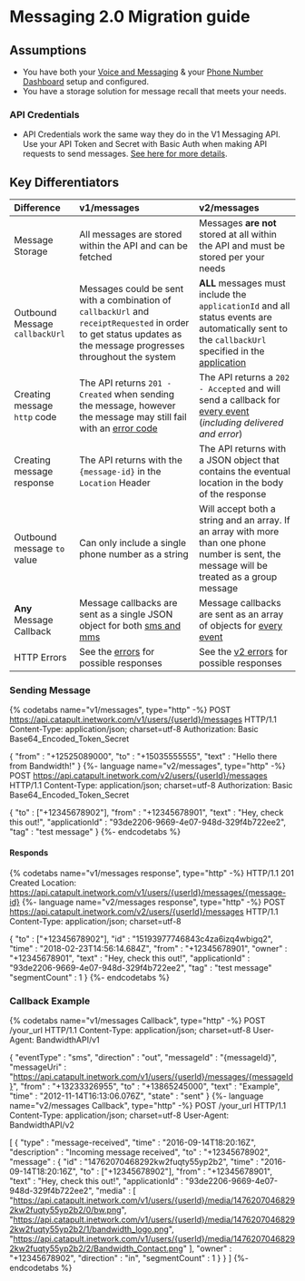 # Messaging 2.0 Migration guide

## Assumptions

* You have both your [Voice and Messaging](https://app.bandwidth.com) & your [Phone Number Dashboard](https://dashboard.bandwidth.com) setup and configured.
* You have a storage solution for message recall that meets your needs.

### API Credentials
* API Credentials work the same way they do in the V1 Messaging API. Use your API Token and Secret with Basic Auth when making API requests to send messages. [See here for more details](accountCredentials.md).

## Key Differentiators

| Difference                     | v1/messages                                                                                                                                                                                    | v2/messages                                                                                                                                                                                                         |
|:-------------------------------|:-----------------------------------------------------------------------------------------------------------------------------------------------------------------------------------------------|:--------------------------------------------------------------------------------------------------------------------------------------------------------------------------------------------------------------------|
| Message Storage                | All messages are stored within the API and can be fetched                                                                                                                                      | Messages **are not** stored at all within the API and must be stored per your needs                                                                                                                                 |
| Outbound Message `callbackUrl` | Messages could be sent with a combination of `callbackUrl` and `receiptRequested` in order to get status updates as the message progresses throughout the system                               | **ALL** messages must include the `applicationId` and all status events are automatically sent to the `callbackUrl` specified in the [application](https://dashboard.bandwidth.com/portal-v2/report/#application:/) |
| Creating message `http` code   | The API returns `201 - Created` when sending the message, however the message may still fail with an [error code](http://dev.bandwidth.com/ap-docs/methods/messages/getMessagesMessageId.html) | The API returns a `202 - Accepted` and will send a callback for [every event](./events/messageEvents.md) (*including delivered and error*)                                                                          |
| Creating message response      | The API returns with the `{message-id}` in the `Location` Header                                                                                                                               | The API returns with a JSON object that contains the eventual location in the body of the response                                                                                                                  |
| Outbound message `to` value    | Can only include a single phone number as a string                                                                                                                                             | Will accept both a string and an array. If an array with more than one phone number is sent, the message will be treated as a group message                                                                         |
| **Any** Message Callback       | Message callbacks are sent as a single JSON object for both [sms and mms](http://dev.bandwidth.com/ap-docs/apiCallbacks/messagingEvents.html)                                                  | Message callbacks are sent as an array of objects for [every event](./events/messageEvents.md)                                                                                                                      |
| HTTP Errors                    | See the [errors](http://dev.bandwidth.com/ap-docs/methods/messages/getMessagesMessageId.html) for possible responses                                                                           | See the [v2 errors](./codes.md) for possible responses                                                                                                                                                              |

### Sending Message

{% codetabs name="v1/messages", type="http" -%}
POST https://api.catapult.inetwork.com/v1/users/{userId}/messages HTTP/1.1
Content-Type: application/json; charset=utf-8
Authorization: Basic Base64_Encoded_Token_Secret

{
    "from" : "+12525089000",
    "to"   : "+15035555555",
    "text" : "Hello there from Bandwidth!"
}
{%- language name="v2/messages", type="http" -%}
POST https://api.catapult.inetwork.com/v2/users/{userId}/messages HTTP/1.1
Content-Type: application/json; charset=utf-8
Authorization: Basic Base64_Encoded_Token_Secret

{
    "to"            : ["+12345678902"],
    "from"          : "+12345678901",
    "text"          : "Hey, check this out!",
    "applicationId" : "93de2206-9669-4e07-948d-329f4b722ee2",
    "tag"           : "test message"
}
{%- endcodetabs %}

#### Responds

{% codetabs name="v1/messages response", type="http" -%}
HTTP/1.1 201 Created
Location: https://api.catapult.inetwork.com/v1/users/{userId}/messages/{message-id}
{%- language name="v2/messages response", type="http" -%}
POST https://api.catapult.inetwork.com/v2/users/{userId}/messages HTTP/1.1
Content-Type: application/json; charset=utf-8

{
    "to"            : ["+12345678902"],
    "id"            : "15193977746843c4za6izq4wbigq2",
    "time"          : "2018-02-23T14:56:14.684Z",
    "from"          : "+12345678901",
    "owner"         : "+12345678901",
    "text"          : "Hey, check this out!",
    "applicationId" : "93de2206-9669-4e07-948d-329f4b722ee2",
    "tag"           : "test message"
    "segmentCount"  : 1
}
{%- endcodetabs %}

### Callback Example

{% codetabs name="v1/messages Callback", type="http" -%}
POST /your_url HTTP/1.1
Content-Type: application/json; charset=utf-8
User-Agent: BandwidthAPI/v1

{
   "eventType"  : "sms",
   "direction"  : "out",
   "messageId"  : "{messageId}",
   "messageUri" : "https://api.catapult.inetwork.com/v1/users/{userId}/messages/{messageId}",
   "from"       : "+13233326955",
   "to"         : "+13865245000",
   "text"       : "Example",
   "time"       : "2012-11-14T16:13:06.076Z",
   "state"      : "sent"
}
{%- language name="v2/messages Callback", type="http" -%}
POST /your_url HTTP/1.1
Content-Type: application/json; charset=utf-8
User-Agent: BandwidthAPI/v2

[
  {
    "type"        : "message-received",
    "time"        : "2016-09-14T18:20:16Z",
    "description" : "Incoming message received",
    "to"          : "+12345678902",
    "message"     : {
      "id"            : "14762070468292kw2fuqty55yp2b2",
      "time"          : "2016-09-14T18:20:16Z",
      "to"            : ["+12345678902"],
      "from"          : "+12345678901",
      "text"          : "Hey, check this out!",
      "applicationId" : "93de2206-9669-4e07-948d-329f4b722ee2",
      "media"         : [
        "https://api.catapult.inetwork.com/v1/users/{userId}/media/14762070468292kw2fuqty55yp2b2/0/bw.png",
        "https://api.catapult.inetwork.com/v1/users/{userId}/media/14762070468292kw2fuqty55yp2b2/1/bandwidth_logo.png",
        "https://api.catapult.inetwork.com/v1/users/{userId}/media/14762070468292kw2fuqty55yp2b2/2/Bandwidth_Contact.png"
      ],
      "owner"         : "+12345678902",
      "direction"     : "in",
      "segmentCount"  : 1
    }
  }
]
{%- endcodetabs %}
